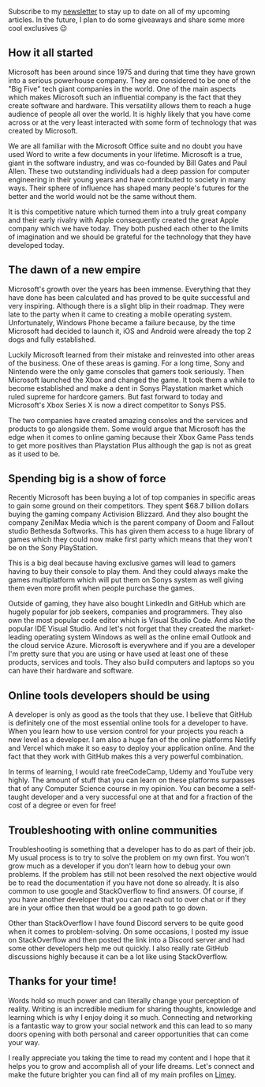 Subscribe to my [newsletter](https://www.getrevue.co/profile/andrewbaisden) to stay up to date on all of my upcoming articles. In the future, I plan to do some giveaways and share some more cool exclusives 😉

## How it all started

Microsoft has been around since 1975 and during that time they have grown into a serious powerhouse company. They are considered to be one of the "Big Five" tech giant companies in the world. One of the main aspects which makes Microsoft such an influential company is the fact that they create software and hardware. This versatility allows them to reach a huge audience of people all over the world. It is highly likely that you have come across or at the very least interacted with some form of technology that was created by Microsoft.

We are all familiar with the Microsoft Office suite and no doubt you have used Word to write a few documents in your lifetime. Microsoft is a true, giant in the software industry, and was co-founded by Bill Gates and Paul Allen. These two outstanding individuals had a deep passion for computer engineering in their young years and have contributed to society in many ways. Their sphere of influence has shaped many people's futures for the better and the world would not be the same without them.

It is this competitive nature which turned them into a truly great company and their early rivalry with Apple consequently created the great Apple company which we have today. They both pushed each other to the limits of imagination and we should be grateful for the technology that they have developed today.

## The dawn of a new empire

Microsoft's growth over the years has been immense. Everything that they have done has been calculated and has proved to be quite successful and very inspiring. Although there is a slight blip in their roadmap. They were late to the party when it came to creating a mobile operating system. Unfortunately, Windows Phone became a failure because, by the time Microsoft had decided to launch it, iOS and Android were already the top 2 dogs and fully established.

Luckily Microsoft learned from their mistake and reinvested into other areas of the business. One of these areas is gaming. For a long time, Sony and Nintendo were the only game consoles that gamers took seriously. Then Microsoft launched the Xbox and changed the game. It took them a while to become established and make a dent in Sonys Playstation market which ruled supreme for hardcore gamers. But fast forward to today and Microsoft's Xbox Series X is now a direct competitor to Sonys PS5.

The two companies have created amazing consoles and the services and products to go alongside them. Some would argue that Microsoft has the edge when it comes to online gaming because their Xbox Game Pass tends to get more positives than Playstation Plus although the gap is not as great as it used to be.

## Spending big is a show of force

Recently Microsoft has been buying a lot of top companies in specific areas to gain some ground on their competitors. They spent $68.7 billion dollars buying the gaming company Activision Blizzard. And they also bought the company ZeniMax Media which is the parent company of Doom and Fallout studio Bethesda Softworks. This has given them access to a huge library of games which they could now make first party which means that they won't be on the Sony PlayStation.

This is a big deal because having exclusive games will lead to gamers having to buy their console to play them. And they could always make the games multiplatform which will put them on Sonys system as well giving them even more profit when people purchase the games.

Outside of gaming, they have also bought LinkedIn and GitHub which are hugely popular for job seekers, companies and programmers. They also own the most popular code editor which is Visual Studio Code. And also the popular IDE Visual Studio. And let's not forget that they created the market-leading operating system Windows as well as the online email Outlook and the cloud service Azure. Microsoft is everywhere and if you are a developer I'm pretty sure that you are using or have used at least one of these products, services and tools. They also build computers and laptops so you can have their hardware and software.

## Online tools developers should be using

A developer is only as good as the tools that they use. I believe that GitHub is definitely one of the most essential online tools for a developer to have. When you learn how to use version control for your projects you reach a new level as a developer. I am also a huge fan of the online platforms Netlify and Vercel which make it so easy to deploy your application online. And the fact that they work with GitHub makes this a very powerful combination.

In terms of learning, I would rate freeCodeCamp, Udemy and YouTube very highly. The amount of stuff that you can learn on these platforms surpasses that of any Computer Science course in my opinion. You can become a self-taught developer and a very successful one at that and for a fraction of the cost of a degree or even for free!

## Troubleshooting with online communities 

Troubleshooting is something that a developer has to do as part of their job. My usual process is to try to solve the problem on my own first. You won't grow much as a developer if you don't learn how to debug your own problems. If the problem has still not been resolved the next objective would be to read the documentation if you have not done so already. It is also common to use google and StackOverflow to find answers. Of course, if you have another developer that you can reach out to over chat or if they are in your office then that would be a good path to go down.

Other than StackOverflow I have found Discord servers to be quite good when it comes to problem-solving. On some occasions, I posted my issue on StackOverflow and then posted the link into a Discord server and had some other developers help me out quickly. I also really rate GitHub discussions highly because it can be a lot like using StackOverflow.

## Thanks for your time!

Words hold so much power and can literally change your perception of reality. Writing is an incredible medium for sharing thoughts, knowledge and learning which is why I enjoy doing it so much. Connecting and networking is a fantastic way to grow your social network and this can lead to so many doors opening with both personal and career opportunities that can come your way.

I really appreciate you taking the time to read my content and I hope that it helps you to grow and accomplish all of your life dreams. Let's connect and make the future brighter you can find all of my main profiles on [Limey](https://limey.io/andrewbaisden).
